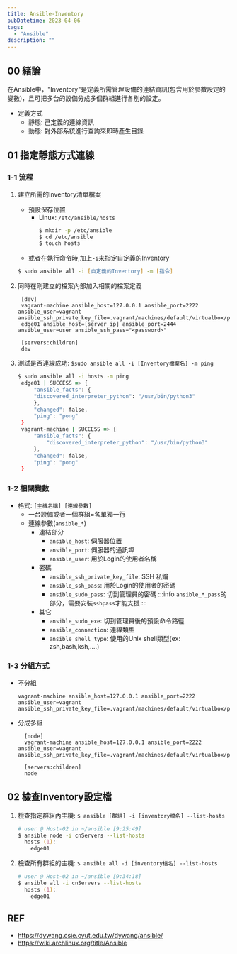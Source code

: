 ```yaml
---
title: Ansible-Inventory
pubDatetime: 2023-04-06
tags:
  - "Ansible"
description: ""
---
```


## 00 緒論

在Ansible中，"Inventory"是定義所需管理設備的連結資訊(包含用於參數設定的變數)，且可把多台的設備分成多個群組進行各別的設定。

- 定義方式
  - 靜態: 己定義的連線資訊
  - 動態: 對外部系統進行查詢來即時產生目錄

## 01 指定靜態方式連線

### 1-1 流程

1. 建立所需的Inventory清單檔案
   - 預設保存位置
     - Linux: `/etc/ansible/hosts`
       ```zsh
       $ mkdir -p /etc/ansible
       $ cd /etc/ansible
       $ touch hosts
       ```
   - 或者在執行命令時,加上`-i`來指定自定義的Inventory
   ```zsh
   $ sudo ansible all -i [自定義的Inventory] -m [指令]
   ```
2. 同時在剛建立的檔案內部加入相關的檔案定義

   ```config=
    [dev]
    vagrant-machine ansible_host=127.0.0.1 ansible_port=2222 ansible_user=vagrant ansible_ssh_private_key_file=.vagrant/machines/default/virtualbox/private_key
    edge01 ansible_host=[server_ip] ansible_port=2444 ansible_user=user ansible_ssh_pass="<password>"

    [servers:children]
    dev
   ```

3. 測試是否連線成功: `$sudo ansible all -i [Inventory檔案名] -m ping`
   ```zsh
   $ sudo ansible all -i hosts -m ping
    edge01 | SUCCESS => {
        "ansible_facts": {
        "discovered_interpreter_python": "/usr/bin/python3"
        },
        "changed": false,
        "ping": "pong"
    }
    vagrant-machine | SUCCESS => {
        "ansible_facts": {
            "discovered_interpreter_python": "/usr/bin/python3"
        },
        "changed": false,
        "ping": "pong"
    }
   ```

### 1-2 相關變數

- 格式: `[主機名稱] [連線參數]`
  - 一台設備或者一個群組=各單獨一行
  - 連線參數(`ansible_*`)
    - 連結部分
      - `ansible_host`: 伺服器位置
      - `ansible_port`: 伺服器的通訊埠
      - `ansible_user`: 用於Login的使用者名稱
    - 密碼
      - `ansible_ssh_private_key_file`: SSH 私鑰
      - `ansible_ssh_pass`: 用於Login的使用者的密碼
      - `ansible_sudo_pass`: 切到管理員的密碼 :::info
        `ansible_*_pass`的部分，需要安裝`sshpass`才能支援 :::
    - 其它
      - `ansible_sudo_exe`: 切到管理員後的預設命令路徑
      - `ansible_connection`: 連線類型
      - `ansible_shell_type`: 使用的Unix shell類型(ex: zsh,bash,ksh,....)

### 1-3 分組方式

- 不分組
  ```
  vagrant-machine ansible_host=127.0.0.1 ansible_port=2222 ansible_user=vagrant ansible_ssh_private_key_file=.vagrant/machines/default/virtualbox/private_key
  ```
- 分成多組

  ```
    [node]
    vagrant-machine ansible_host=127.0.0.1 ansible_port=2222 ansible_user=vagrant ansible_ssh_private_key_file=.vagrant/machines/default/virtualbox/private_key

    [servers:children]
    node
  ```

## 02 檢查Inventory設定檔

1. 檢查指定群組內主機: `$ ansible [群組] -i [inventory檔名] --list-hosts`
   ```zsh
   # user @ Host-02 in ~/ansible [9:25:49]
   $ ansible node -i cnServers --list-hosts
     hosts (1):
       edge01
   ```
2. 檢查所有群組的主機: `$ ansible all -i [inventory檔名] --list-hosts`
   ```zsh
   # user @ Host-02 in ~/ansible [9:34:18]
   $ ansible all -i cnServers --list-hosts
     hosts (1):
       edge01
   ```

## REF

- https://dywang.csie.cyut.edu.tw/dywang/ansible/
- https://wiki.archlinux.org/title/Ansible
